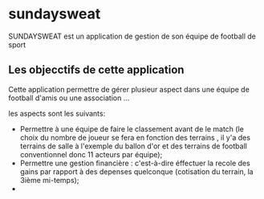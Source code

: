 # sundaysweat

SUNDAYSWEAT est un application de gestion de son équipe de football de sport

## Les objecctifs de cette application

Cette application permettre de gérer plusieur aspect dans une équipe de football d'amis ou une association ...

les aspects sont les suivants:

- Permettre à une équipe de faire le classement avant de le match (le choix du nombre de joueur se fera en fonction des terrains , il y'a des terrains de salle à l'exemple du ballon d'or et des terrains de football conventionnel donc 11 acteurs par équipe);
- Permettre une gestion financière : c'est-à-dire éffectuer la recole des gains par rapport à des depenses quelconque (cotisation du terrain, la 3ième mi-temps);
- 